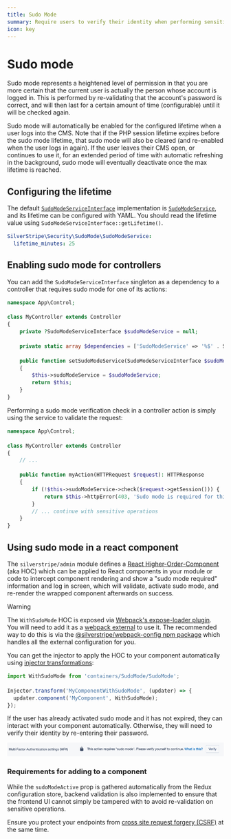 ```yaml
---
title: Sudo Mode
summary: Require users to verify their identity when performing sensitive actions
icon: key
---
```


# Sudo mode

Sudo mode represents a heightened level of permission in that you are more certain that the current user is actually the person whose account is logged in. This is performed by re-validating that the account's password is correct, and will then last for a certain amount of time (configurable) until it will be checked again.

Sudo mode will automatically be enabled for the configured lifetime when a user logs into the CMS. Note that if the PHP session lifetime expires before the sudo mode lifetime, that sudo mode will also be cleared (and re-enabled when the user logs in again). If the user leaves their CMS open, or continues to use it, for an extended period of time with automatic refreshing in the background, sudo mode will eventually deactivate once the max lifetime is reached.

## Configuring the lifetime

The default [`SudoModeServiceInterface`](api:SilverStripe\Security\SudoMode\SudoModeServiceInterface) implementation is [`SudoModeService`](api:SilverStripe\Security\SudoMode\SudoModeService), and its lifetime can be configured with YAML. You should read the lifetime value using `SudoModeServiceInterface::getLifetime()`.

```yml
SilverStripe\Security\SudoMode\SudoModeService:
  lifetime_minutes: 25
```

## Enabling sudo mode for controllers

You can add the `SudoModeServiceInterface` singleton as a dependency to a controller that requires sudo mode for one of its actions:

```php
namespace App\Control;

class MyController extends Controller
{
    private ?SudoModeServiceInterface $sudoModeService = null;

    private static array $dependencies = ['SudoModeService' => '%$' . SudoModeServiceInterface::class];

    public function setSudoModeService(SudoModeServiceInterface $sudoModeService): static
    {
        $this->sudoModeService = $sudoModeService;
        return $this;
    }
}
```

Performing a sudo mode verification check in a controller action is simply using the service to validate the request:

```php
namespace App\Control;

class MyController extends Controller
{
    // ...

    public function myAction(HTTPRequest $request): HTTPResponse
    {
        if (!$this->sudoModeService->check($request->getSession())) {
            return $this->httpError(403, 'Sudo mode is required for this action');
        }
        // ... continue with sensitive operations
    }
}
```

## Using sudo mode in a react component

The `silverstripe/admin` module defines a [React Higher-Order-Component](https://reactjs.org/docs/higher-order-components.html) (aka HOC) which can
be applied to React components in your module or code to intercept component rendering and show a "sudo mode required"
information and log in screen, which will validate, activate sudo mode, and re-render the wrapped component afterwards
on success.

> [!WARNING]
> The `WithSudoMode` HOC is exposed via [Webpack's expose-loader plugin](https://webpack.js.org/loaders/expose-loader/). You will need to add it as a [webpack external](https://webpack.js.org/configuration/externals/) to use it. The recommended way to do this is via the [@silverstripe/webpack-config npm package](https://www.npmjs.com/package/@silverstripe/webpack-config) which handles all the external configuration for you.

You can get the injector to apply the HOC to your component automatically using [injector transformations](/developer_guides/customising_the_admin_interface/reactjs_and_redux/#transforming-services-using-middleware):

```js
import WithSudoMode from 'containers/SudoMode/SudoMode';

Injector.transform('MyComponentWithSudoMode', (updater) => {
  updater.component('MyComponent', WithSudoMode);
});
```

If the user has already activated sudo mode and it has not expired, they can interact with your component automatically. Otherwise, they will need to verify their identity by re-entering their password.

![Sudo mode HOC example](../../_images/sudomode.png)

### Requirements for adding to a component

While the `sudoModeActive` prop is gathered automatically from the Redux configuration store, backend validation is
also implemented to ensure that the frontend UI cannot simply be tampered with to avoid re-validation on sensitive
operations.

Ensure you protect your endpoints from [cross site request forgery (CSRF)](/developer_guides/forms/form_security/#cross-site-request-forgery-csrf)
at the same time.
